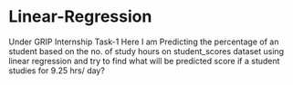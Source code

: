 # Linear-Regression
Under GRIP Internship Task-1 Here I am Predicting the percentage of an student based on the no. of study hours on student_scores dataset using linear regression and try to find what will be predicted score if a student studies for 9.25 hrs/ day?
